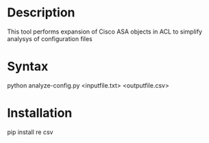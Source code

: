 # Description
This tool performs expansion of Cisco ASA objects in ACL to simplify analysys of configuration files

# Syntax 
python analyze-config.py <inputfile.txt> <outputfile.csv>

# Installation 
pip install re csv

